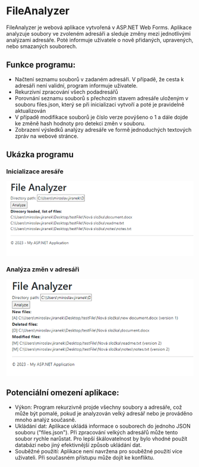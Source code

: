 # FileAnalyzer

FileAnalyzer je webová aplikace vytvořená v ASP.NET Web Forms. Aplikace analyzuje soubory ve zvoleném adresáři a sleduje změny mezi jednotlivými analýzami adresáře. Poté informuje uživatele o nově přidaných, upravených, nebo smazaných souborech.

## Funkce programu:

* Načtení seznamu souborů v zadaném adresáři. V případě, že cesta k adresáři není validní, program informuje uživatele.
* Rekurzivní zpracování všech podadresářů
* Porovnání seznamu souborů s přechozím stavem adresáře uloženým v souboru files.json, který se při inicializaci vytvoří a poté je pravidelně aktualizován
* V případě modifikace souborů je číslo verze povýšeno o 1 a dále dojde ke změně hash hodnoty pro detekci změn v souboru.
* Zobrazení výsledků analýzy adresáře ve formě jednoduchých textových zpráv na webové stránce.

## Ukázka programu

### Inicializace aresáře
![Inicializace adresáře](./FileAnalyzer/README/init.PNG)

### Analýza změn v adresáři
![Analýza změn](./FileAnalyzer/README/runtime.PNG)

## Potenciální omezení aplikace:

* Výkon: Program rekurzivně projde všechny soubory a adresáře, což může být pomalé, pokud je analyzován velký adresář nebo je prováděno mnoho analýz současně.
* Ukládání dat: Aplikace ukládá informace o souborech do jednoho JSON souboru ("files.json"). Při zpracování velkých adresářů může tento soubor rychle narůstat. Pro lepší škálovatelnost by bylo vhodné použít databázi nebo jiný efektivnější způsob ukládání dat.
* Souběžné použití: Aplikace není navržena pro souběžné použití více uživateli. Při současném přístupu může dojít ke konfliktu.
